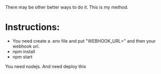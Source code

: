 There may be other better ways to do it. This is my method.

<h1>Instructions:</h1>
<ul>
  <li>You need create a .env file and put "WEBHOOK_URL=" and then your webhook url.</li>
  <li>npm install</li>
  <li>npm start</li>
</ul>

You need nodejs. And need deploy this
